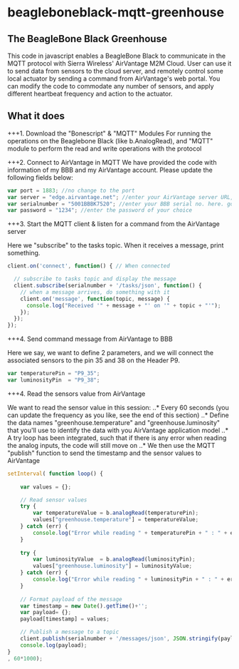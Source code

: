 beagleboneblack-mqtt-greenhouse
===============================

The BeagleBone Black Greenhouse
----------------------------------------
This code in javascript enables a BeagleBone Black to communicate in the MQTT protocol with Sierra Wireless' AirVantage M2M Cloud.
User can use it to send data from sensors to the cloud server, and remotely control some local actuator by sending a command from AirVantage's web portal.
You can modify the code to commodate any number of sensors, and apply different heartbeat frequency and action to the actuator.

What it does
---------------------
+++1. Download the "Bonescript" & "MQTT" Modules
For running the operations on the Beaglebone Black (like b.AnalogRead), and "MQTT" module to perform the read and write operations with the protocol

+++2. Connect to AirVantage in MQTT
We have provided the code with information of my BBB and my AirVantage account. Please update the following fields below:

```javascript
var port = 1883; //no change to the port
var server = "edge.airvantage.net"; //enter your AirVantage server URL, it should be either "na.airvantage.net" or "eu.airvantage.net"
var serialnumber = "5001BBBK7520"; //enter your BBB serial no. here. go to url: http://192.168.7.2/Support/BoneScript/getPlatform/, run it, and note down the serial no.
var password = "1234"; //enter the password of your choice
```

+++3. Start the MQTT client & listen for a command from the AirVantage server

Here we "subscribe" to the tasks topic. When it receives a message, print something.

```javascript
client.on('connect', function() { // When connected

  // subscribe to tasks topic and display the message
  client.subscribe(serialnumber + '/tasks/json', function() {
    // when a message arrives, do something with it
    client.on('message', function(topic, message) {
      console.log("Received '" + message + "' on '" + topic + "'");
    });
  });
});
```
 
+++4. Send command message from AirVantage to BBB

Here we say, we want to define 2 parameters, and we will connect the associated sensors to the pin 35 and 38 on the Header P9.

```javascript
var temperaturePin = "P9_35";
var luminosityPin  = "P9_38";
```

+++4. Read the sensors value from AirVantage

We want to read the sensor value in this session:
..* Every 60 seconds (you can update the frequency as you like, see the end of this section)
..* Define the data names "greenhouse.temperature" and "greenhouse.luminosity" that you'll use to identify the data with you AirVantage application model
..* A try loop has been integrated, such that if there is any error when reading the analog inputs, the code will still move on
..* We then use the MQTT "publish" function to send the timestamp and the sensor values to AirVantage

```javascript
setInterval( function loop() {
    
    var values = {};

    // Read sensor values
    try {
        var temperatureValue = b.analogRead(temperaturePin);
        values["greenhouse.temperature"] = temperatureValue;
    } catch (err) {
        console.log("Error while reading " + temperaturePin + " : " + err);
    }
    
    try {
        var luminosityValue  = b.analogRead(luminosityPin);
        values["greenhouse.luminosity"] = luminosityValue;
    } catch (err) {
        console.log("Error while reading " + luminosityPin + " : " + err);
    }
    
    // Format payload of the message
    var timestamp = new Date().getTime()+'';
    var payload= {};
    payload[timestamp] = values;

    // Publish a message to a topic
    client.publish(serialnumber + '/messages/json', JSON.stringify(payload));
    console.log(payload);
}
, 60*1000);
```


